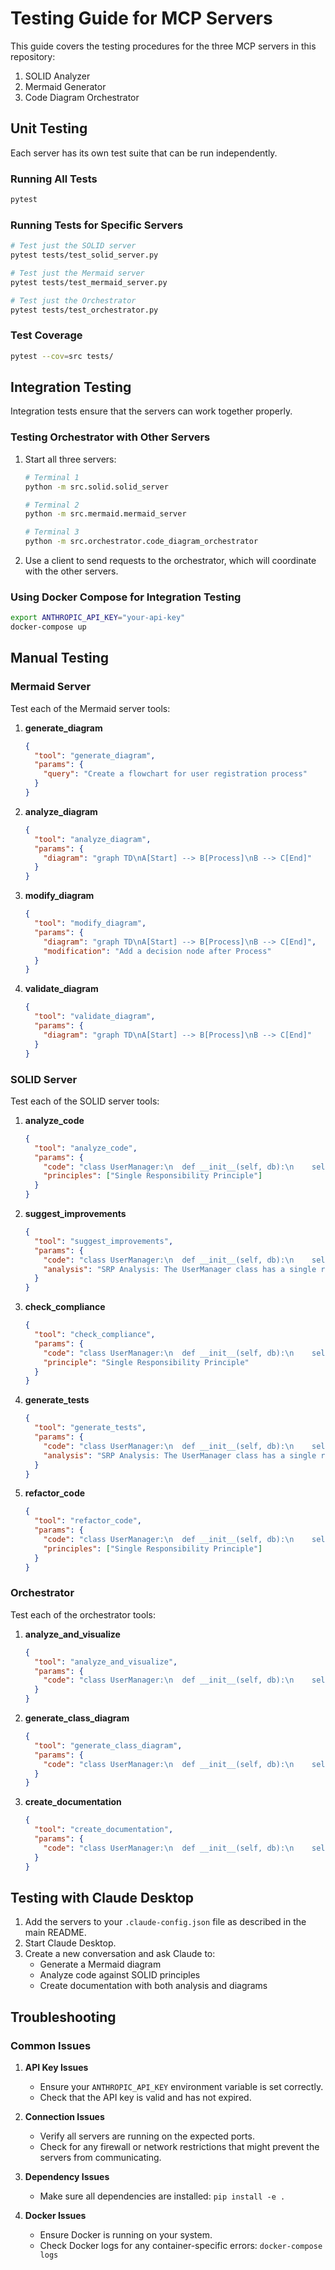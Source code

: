 # Testing Guide for MCP Servers

This guide covers the testing procedures for the three MCP servers in this repository:
1. SOLID Analyzer
2. Mermaid Generator
3. Code Diagram Orchestrator

## Unit Testing

Each server has its own test suite that can be run independently.

### Running All Tests

```bash
pytest
```

### Running Tests for Specific Servers

```bash
# Test just the SOLID server
pytest tests/test_solid_server.py

# Test just the Mermaid server
pytest tests/test_mermaid_server.py

# Test just the Orchestrator
pytest tests/test_orchestrator.py
```

### Test Coverage

```bash
pytest --cov=src tests/
```

## Integration Testing

Integration tests ensure that the servers can work together properly.

### Testing Orchestrator with Other Servers

1. Start all three servers:
   ```bash
   # Terminal 1
   python -m src.solid.solid_server
   
   # Terminal 2
   python -m src.mermaid.mermaid_server
   
   # Terminal 3
   python -m src.orchestrator.code_diagram_orchestrator
   ```

2. Use a client to send requests to the orchestrator, which will coordinate with the other servers.

### Using Docker Compose for Integration Testing

```bash
export ANTHROPIC_API_KEY="your-api-key"
docker-compose up
```

## Manual Testing

### Mermaid Server

Test each of the Mermaid server tools:

1. **generate_diagram**
   ```json
   {
     "tool": "generate_diagram",
     "params": {
       "query": "Create a flowchart for user registration process"
     }
   }
   ```

2. **analyze_diagram**
   ```json
   {
     "tool": "analyze_diagram",
     "params": {
       "diagram": "graph TD\nA[Start] --> B[Process]\nB --> C[End]"
     }
   }
   ```

3. **modify_diagram**
   ```json
   {
     "tool": "modify_diagram",
     "params": {
       "diagram": "graph TD\nA[Start] --> B[Process]\nB --> C[End]",
       "modification": "Add a decision node after Process"
     }
   }
   ```

4. **validate_diagram**
   ```json
   {
     "tool": "validate_diagram",
     "params": {
       "diagram": "graph TD\nA[Start] --> B[Process]\nB --> C[End]"
     }
   }
   ```

### SOLID Server

Test each of the SOLID server tools:

1. **analyze_code**
   ```json
   {
     "tool": "analyze_code",
     "params": {
       "code": "class UserManager:\n  def __init__(self, db):\n    self.db = db\n  def create_user(self, username):\n    self.db.save('users', username)",
       "principles": ["Single Responsibility Principle"]
     }
   }
   ```

2. **suggest_improvements**
   ```json
   {
     "tool": "suggest_improvements",
     "params": {
       "code": "class UserManager:\n  def __init__(self, db):\n    self.db = db\n  def create_user(self, username):\n    self.db.save('users', username)",
       "analysis": "SRP Analysis: The UserManager class has a single responsibility for user management."
     }
   }
   ```

3. **check_compliance**
   ```json
   {
     "tool": "check_compliance",
     "params": {
       "code": "class UserManager:\n  def __init__(self, db):\n    self.db = db\n  def create_user(self, username):\n    self.db.save('users', username)",
       "principle": "Single Responsibility Principle"
     }
   }
   ```

4. **generate_tests**
   ```json
   {
     "tool": "generate_tests",
     "params": {
       "code": "class UserManager:\n  def __init__(self, db):\n    self.db = db\n  def create_user(self, username):\n    self.db.save('users', username)",
       "analysis": "SRP Analysis: The UserManager class has a single responsibility for user management."
     }
   }
   ```

5. **refactor_code**
   ```json
   {
     "tool": "refactor_code",
     "params": {
       "code": "class UserManager:\n  def __init__(self, db):\n    self.db = db\n  def create_user(self, username):\n    self.db.save('users', username)\n  def send_email(self, to, subject, body):\n    print(f'Sending email to {to}')",
       "principles": ["Single Responsibility Principle"]
     }
   }
   ```

### Orchestrator

Test each of the orchestrator tools:

1. **analyze_and_visualize**
   ```json
   {
     "tool": "analyze_and_visualize",
     "params": {
       "code": "class UserManager:\n  def __init__(self, db):\n    self.db = db\n  def create_user(self, username):\n    self.db.save('users', username)\n  def send_email(self, to, subject, body):\n    print(f'Sending email to {to}')"
     }
   }
   ```

2. **generate_class_diagram**
   ```json
   {
     "tool": "generate_class_diagram",
     "params": {
       "code": "class UserManager:\n  def __init__(self, db):\n    self.db = db\n  def create_user(self, username):\n    self.db.save('users', username)"
     }
   }
   ```

3. **create_documentation**
   ```json
   {
     "tool": "create_documentation",
     "params": {
       "code": "class UserManager:\n  def __init__(self, db):\n    self.db = db\n  def create_user(self, username):\n    self.db.save('users', username)"
     }
   }
   ```

## Testing with Claude Desktop

1. Add the servers to your `.claude-config.json` file as described in the main README.
2. Start Claude Desktop.
3. Create a new conversation and ask Claude to:
   - Generate a Mermaid diagram
   - Analyze code against SOLID principles
   - Create documentation with both analysis and diagrams

## Troubleshooting

### Common Issues

1. **API Key Issues**
   - Ensure your `ANTHROPIC_API_KEY` environment variable is set correctly.
   - Check that the API key is valid and has not expired.

2. **Connection Issues**
   - Verify all servers are running on the expected ports.
   - Check for any firewall or network restrictions that might prevent the servers from communicating.

3. **Dependency Issues**
   - Make sure all dependencies are installed: `pip install -e .`

4. **Docker Issues**
   - Ensure Docker is running on your system.
   - Check Docker logs for any container-specific errors: `docker-compose logs` 